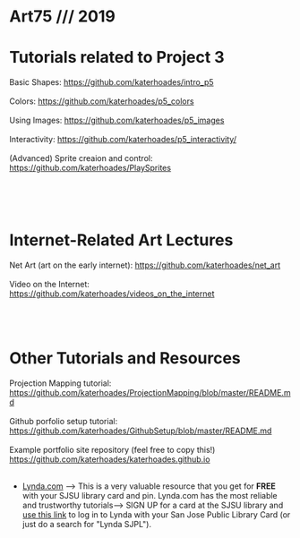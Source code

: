 # Art75 /// 2019

# Tutorials related to Project 3 <br>
Basic Shapes: https://github.com/katerhoades/intro_p5 <br><br>
Colors: https://github.com/katerhoades/p5_colors <br><br>
Using Images: https://github.com/katerhoades/p5_images <br><br>
Interactivity: https://github.com/katerhoades/p5_interactivity/<br><br>
(Advanced) Sprite creaion and control: https://github.com/katerhoades/PlaySprites<br><br>

<br><br>
# Internet-Related Art Lectures <br>
Net Art (art on the early internet): https://github.com/katerhoades/net_art <br><br>
Video on the Internet: https://github.com/katerhoades/videos_on_the_internet <br><br>
<br><br>

# Other Tutorials and Resources
Projection Mapping tutorial: https://github.com/katerhoades/ProjectionMapping/blob/master/README.md
<br><br>
Github porfolio setup tutorial: https://github.com/katerhoades/GithubSetup/blob/master/README.md
<br><br>
Example portfolio site repository (feel free to copy this!) https://github.com/katerhoades/katerhoades.github.io
<br><br>
* [Lynda.com](https://www.lynda.com) --> This is a very valuable resource that you get for **FREE** with your SJSU library card and pin. Lynda.com has the most reliable and trustworthy tutorials--> SIGN UP for a card at the SJSU library and [use this link](https://www.lynda.com/portal/patron?org=sjlibrary.org&triedlogout=true) to log in to Lynda with your San Jose Public Library Card (or just do a search for "Lynda SJPL").
<br><br><br><br>
